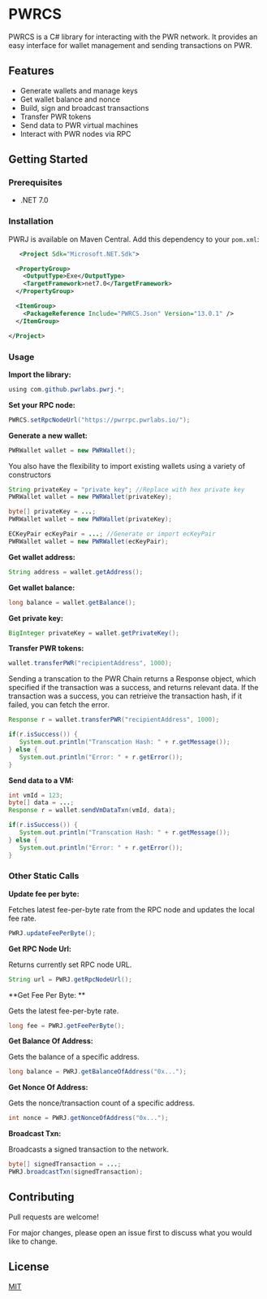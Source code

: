 # PWRCS

PWRCS is a C# library for interacting with the PWR network. It provides an easy interface for wallet management and sending transactions on PWR.

## Features

- Generate wallets and manage keys 
- Get wallet balance and nonce
- Build, sign and broadcast transactions
- Transfer PWR tokens
- Send data to PWR virtual machines
- Interact with PWR nodes via RPC

## Getting Started

### Prerequisites

- .NET 7.0

### Installation

PWRJ is available on Maven Central. Add this dependency to your `pom.xml`:

```xml
   <Project Sdk="Microsoft.NET.Sdk">

  <PropertyGroup>
    <OutputType>Exe</OutputType>
    <TargetFramework>net7.0</TargetFramework>
  </PropertyGroup>

  <ItemGroup>
    <PackageReference Include="PWRCS.Json" Version="13.0.1" />
  </ItemGroup>

</Project>

```

### Usage

**Import the library:**
```java 
using com.github.pwrlabs.pwrj.*;
```

**Set your RPC node:**
```java
PWRCS.setRpcNodeUrl("https://pwrrpc.pwrlabs.io/");
```

**Generate a new wallet:** 
```java
PWRWallet wallet = new PWRWallet(); 
```

You also have the flexibility to import existing wallets using a variety of constructors
```java
String privateKey = "private key"; //Replace with hex private key
PWRWallet wallet = new PWRWallet(privateKey); 
```
```java
byte[] privateKey = ...; 
PWRWallet wallet = new PWRWallet(privateKey); 
```
```java
ECKeyPair ecKeyPair = ...; //Generate or import ecKeyPair 
PWRWallet wallet = new PWRWallet(ecKeyPair); 
```

**Get wallet address:**
```java
String address = wallet.getAddress();
```

**Get wallet balance:**
```java
long balance = wallet.getBalance();
```

**Get private key:**
```java
BigInteger privateKey = wallet.getPrivateKey();
```

**Transfer PWR tokens:**
```java
wallet.transferPWR("recipientAddress", 1000); 
```

Sending a transcation to the PWR Chain returns a Response object, which specified if the transaction was a success, and returns relevant data.
If the transaction was a success, you can retrieive the transaction hash, if it failed, you can fetch the error.

```java
Response r = wallet.transferPWR("recipientAddress", 1000); 

if(r.isSuccess()) {
   System.out.println("Transcation Hash: " + r.getMessage());
} else {
   System.out.println("Error: " + r.getError());
}
```

**Send data to a VM:**
```java
int vmId = 123;
byte[] data = ...;
Response r = wallet.sendVmDataTxn(vmId, data);

if(r.isSuccess()) {
   System.out.println("Transcation Hash: " + r.getMessage());
} else {
   System.out.println("Error: " + r.getError());
}
```
### Other Static Calls

**Update fee per byte:**

Fetches latest fee-per-byte rate from the RPC node and updates the local fee rate.

```java
PWRJ.updateFeePerByte();
``` 

**Get RPC Node Url:**

Returns currently set RPC node URL.

```java
String url = PWRJ.getRpcNodeUrl();
```

**Get Fee Per Byte: **

Gets the latest fee-per-byte rate.

```java
long fee = PWRJ.getFeePerByte();
```

**Get Balance Of Address:**

Gets the balance of a specific address.

```java
long balance = PWRJ.getBalanceOfAddress("0x...");
```

**Get Nonce Of Address:**

Gets the nonce/transaction count of a specific address.

```java
int nonce = PWRJ.getNonceOfAddress("0x..."); 
```

**Broadcast Txn:**

Broadcasts a signed transaction to the network.

```java
byte[] signedTransaction = ...;
PWRJ.broadcastTxn(signedTransaction);
```

## Contributing

Pull requests are welcome! 

For major changes, please open an issue first to discuss what you would like to change.

## License

[MIT](https://choosealicense.com/licenses/mit/)

